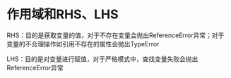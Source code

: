 # 作用域和RHS、LHS  

RHS：目的是获取变量的值，对于不存在变量会抛出ReferenceError异常；对于变量的不合理操作如引用不存在的属性会抛出TypeError

LHS：目的是对变量进行赋值，对于严格模式中，查找变量失败会抛出ReferenceError异常



